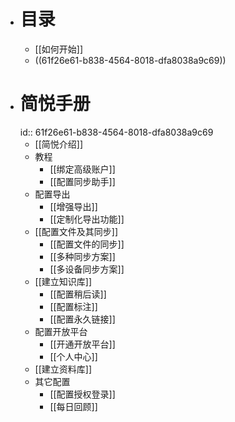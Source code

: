 - # 目录
	- [[如何开始]]
	- ((61f26e61-b838-4564-8018-dfa8038a9c69))
- # 简悦手册
  id:: 61f26e61-b838-4564-8018-dfa8038a9c69
	- [[简悦介绍]]
	- 教程
		- [[绑定高级账户]]
		- [[配置同步助手]]
	- 配置导出
		- [[增强导出]]
		- [[定制化导出功能]]
	- [[配置文件及其同步]]
		- [[配置文件的同步]]
		- [[多种同步方案]]
		- [[多设备同步方案]]
	- [[建立知识库]]
		- [[配置稍后读]]
		- [[配置标注]]
		- [[配置永久链接]]
	- 配置开放平台
		- [[开通开放平台]]
		- [[个人中心]]
	- [[建立资料库]]
	- 其它配置
		- [[配置授权登录]]
		- [[每日回顾]]